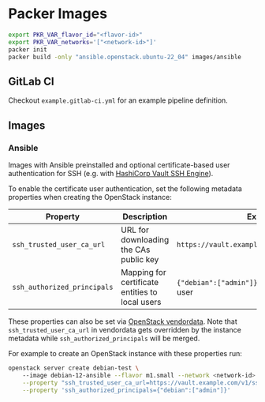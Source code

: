 # Packer Images

```sh
export PKR_VAR_flavor_id="<flavor-id>"
export PKR_VAR_networks='["<network-id>"]'
packer init
packer build -only "ansible.openstack.ubuntu-22_04" images/ansible
```

## GitLab CI

Checkout `example.gitlab-ci.yml` for an example pipeline definition.

## Images

### Ansible

Images with Ansible preinstalled and optional certificate-based user authentication for SSH (e.g. with [HashiCorp Vault SSH Engine](https://developer.hashicorp.com/vault/docs/secrets/ssh/signed-ssh-certificates)).

To enable the certificate user authentication, set the following metadata properties when creating the OpenStack instance:

| Property                    | Description                                     | Example                                                 |
| --------------------------- | ----------------------------------------------- | ------------------------------------------------------- |
| `ssh_trusted_user_ca_url`   | URL for downloading the CAs public key          | `https://vault.example.com/v1/ssh/public_key`           |
| `ssh_authorized_principals` | Mapping for certificate entities to local users | `{"debian":["admin"]}` while `debian` is the local user |

These properties can also be set via [OpenStack vendordata](https://docs.openstack.org/nova/latest/user/metadata.html#metadata-vendordata).
Note that `ssh_trusted_user_ca_url` in vendordata gets overridden by the instance metadata while `ssh_authorized_principals` will be merged.

For example to create an OpenStack instance with these properties run:
```sh
openstack server create debian-test \                          
    --image debian-12-ansible --flavor m1.small --network <network-id> \
    --property "ssh_trusted_user_ca_url=https://vault.example.com/v1/ssh/public_key" \
    --property 'ssh_authorized_principals={"debian":["admin"]}'
```

